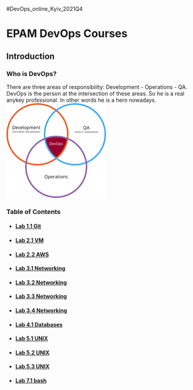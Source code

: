 #DevOps_online_Kyiv_2021Q4
<h1>EPAM DevOps Courses</h1>
<h2>Introduction</h2>
<h3>Who is DevOps?</h3>
There are three areas of responsibility: Development - Operations - QA.
DevOps is the person at the intersection of these areas.
So he is a real anykey professional. In other words he is a hero nowadays.
<img src=devops.png>
<h3>Table of Contents</h3>
<ul>
<li><h4><a href=m1/task1.1/readme.md>Lab 1.1 Git</a></h4>
<li><h4><a href=m2/task2.1/readme.md>Lab 2.1 VM</a></h4>
<li><h4><a href=m2/task2.2/readme.md>Lab 2.2 AWS</a></h4>
<li><h4><a href=m3/task3.1/readme.md>Lab 3.1 Networking</a></h4>
<li><h4><a href=m3/task3.2/readme.md>Lab 3.2 Networking</a></h4>
<li><h4><a href=m3/task3.3/readme.md>Lab 3.3 Networking</a></h4>
<li><h4><a href=m3/task3.4/readme.md>Lab 3.4 Networking</a></h4>
<li><h4><a href=m4/task4.1/readme.md>Lab 4.1 Databases</a></h4>
<li><h4><a href=m5/task5.1/readme.md>Lab 5.1 UNIX</a></h4>
<li><h4><a href=m5/task5.2/readme.md>Lab 5.2 UNIX</a></h4>
<li><h4><a href=m5/task5.3/readme.md>Lab 5.3 UNIX</a></h4>
<li><h4><a href=m7/task7.1/readme.md>Lab 7.1 bash</a></h4>
</ul>
